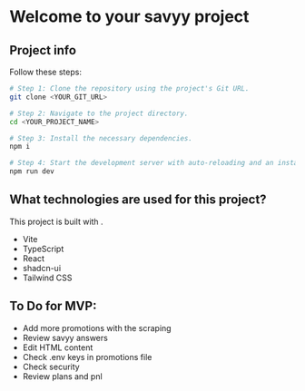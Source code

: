 # Welcome to your savyy project

## Project info
Follow these steps:

```sh
# Step 1: Clone the repository using the project's Git URL.
git clone <YOUR_GIT_URL>

# Step 2: Navigate to the project directory.
cd <YOUR_PROJECT_NAME>

# Step 3: Install the necessary dependencies.
npm i

# Step 4: Start the development server with auto-reloading and an instant preview.
npm run dev
```

## What technologies are used for this project?
This project is built with .

- Vite
- TypeScript
- React
- shadcn-ui
- Tailwind CSS

## To Do for MVP:
- Add more promotions with the scraping
- Review savyy answers
- Edit HTML content
- Check .env keys in promotions file
- Check security
- Review plans and pnl